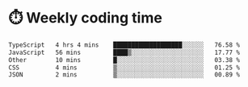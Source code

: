 
# :stopwatch: Weekly coding time
<!--START_SECTION:waka-->

```txt
TypeScript   4 hrs 4 mins    ███████████████████░░░░░░   76.58 %
JavaScript   56 mins         ████▒░░░░░░░░░░░░░░░░░░░░   17.77 %
Other        10 mins         █░░░░░░░░░░░░░░░░░░░░░░░░   03.38 %
CSS          4 mins          ▒░░░░░░░░░░░░░░░░░░░░░░░░   01.25 %
JSON         2 mins          ▒░░░░░░░░░░░░░░░░░░░░░░░░   00.89 %
```

<!--END_SECTION:waka-->


<!-- <p> <img src="https://github-readme-stats.vercel.app/api?username=cozgerest&show_icons=true&hide_border=false" />  </p> -->

